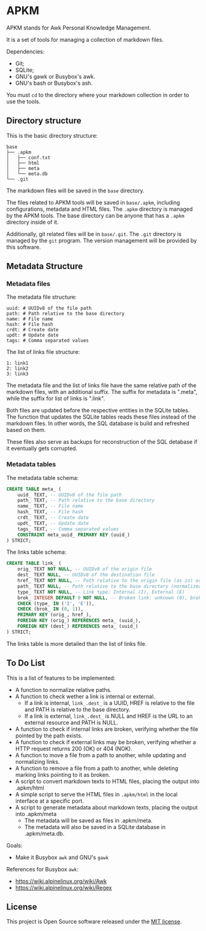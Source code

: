 APKM
======================================================

APKM stands for Awk Personal Knowledge Management.

It is a set of tools for managing a collection of markdown files.

Dependencies:

* Git;
* SQLite;
* GNU's gawk or Busybox's awk.
* GNU's bash or Busybox's ash.

You must `cd` to the directory where your markdown collection in order to use the tools.

Directory structure
------------------------------------------------------

This is the basic directory structure:

```
base
├── .apkm
│   ├── conf.txt
│   ├── html
│   ├── meta
│   └── meta.db
└── .git
```

The markdown files will be saved in the `base` directory.

The files related to APKM tools will be saved in `base/.apkm`, including configurations, metadata and HTML files. The `.apkm` directory is managed by the APKM tools. The base directory can be anyone that has a `.apkm` directory inside of it.

Additionally, git related files will be in `base/.git`. The `.git` directory is managed by the `git` program. The version management will be provided by this software.

Metadata Structure
------------------------------------------------------

### Metadata files

The metadata file structure:

```
uuid: # UUIDv8 of the file path
path: # Path relative to the base directory
name: # File name
hash: # File hash
crdt: # Create date
updt: # Update date
tags: # Comma separated values
```

The list of links file structure:

```
1: link1
2: link2
3: link3
```

The metadata file and the list of links file have the same relative path of the markdown files, with an additional suffix. The suffix for metadata is ".meta", while the suffix for list of links is ".link".

Both files are updated before the respective entities in the SQLite tables. The function that updates the SQLite tables reads these files instead of the markdown files. In other words, the SQL database is build and refreshed based on them.

These files also serve as backups for reconstruction of the SQL detabase if it eventually gets corrupted.

### Metadata tables

The metadata table schema:

```sql
CREATE TABLE meta_ (
    uuid_ TEXT, -- UUIDv8 of the file path
    path_ TEXT, -- Path relative to the base directory
    name_ TEXT, -- File name
    hash_ TEXT, -- File hash
    crdt_ TEXT, -- Create date
    updt_ TEXT, -- Update date
    tags_ TEXT, -- Comma separated values
    CONSTRAINT meta_uuid_ PRIMARY KEY (uuid_)
) STRICT;
```

The links table schema:

```sql
CREATE TABLE link_ (
    orig_ TEXT NOT NULL, -- UUIDv8 of the origin file
    dest_ TEXT NULL, -- UUIDv8 of the destination file
    href_ TEXT NOT NULL, -- Path relative to the origin file (as is) or URL
    path_ TEXT NULL, -- Path relative to the base directory (normalized)
    type_ TEXT NOT NULL, -- Link type: Internal (I), External (E)
    brok_ INTEGER DEFAULT 0 NOT NULL, -- Broken link: unknown (0), broken (1)
    CHECK (type_ IN ('I', 'E')),
    CHECK (brok_ IN (0, 1)),
    PRIMARY KEY (orig_, href_),
    FOREIGN KEY (orig_) REFERENCES meta_ (uuid_),
    FOREIGN KEY (dest_) REFERENCES meta_ (uuid_)
) STRICT;
```

The links table is more detailed than the list of links file.

To Do List
------------------------------------------------------

This is a list of features to be implemented:

* A function to normalize relative paths.
* A function to check wether a link is internal or external.
    - If a link is internal, `link_.dest_` is a UUID, HREF is relative to the file and PATH is relative to the base directory.
    - If a link is external, `link_.dest_` is NULL and HREF is the URL to an external resource and PATH is NULL.
* A function to check if internal links are broken, verifying whether the file pointed by the path exists.
* A function to check if external links may be broken, verifying whether a HTTP request returns 200 (OK) or 404 (NOK).
* A function to move a file from a path to another, while updating and normalizing links.
* A function to remove a file from a path to another, while deleting marking links pointing to it as broken.
* A script to convert markdown texts to HTML files, placing the output into .apkm/html
* A simple script to serve the HTML files in `.apkm/html` in the local interface at a specific port.
* A script to generate metadata about markdown texts, placing the output into .apkm/meta
    - The metadata will be saved as files in .apkm/meta.
    - The metadata will also be saved in a SQLite database in .apkm/meta.db.

Goals:
* Make it Busybox `awk` and GNU's `gawk`

References for Busybox `awk`:

* https://wiki.alpinelinux.org/wiki/Awk
* https://wiki.alpinelinux.org/wiki/Regex

License
------------------------------------------------------

This project is Open Source software released under the [MIT license](https://opensource.org/licenses/MIT).

